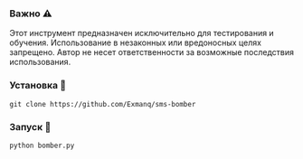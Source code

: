 ### Важно ⚠️

Этот инструмент предназначен исключительно для тестирования и обучения. Использование в незаконных или вредоносных целях запрещено. Автор не несет ответственности за возможные последствия использования.

### Установка 💚
```
git clone https://github.com/Exmanq/sms-bomber
```

### Запуск 🚀
```
python bomber.py
```
